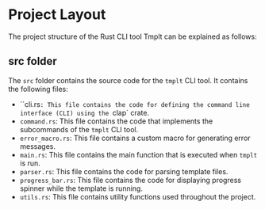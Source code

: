 # Project Layout

The project structure of the Rust CLI tool Tmplt can be explained as follows:

## src folder

The `src` folder contains the source code for the `tmplt` CLI tool. It contains the following files:

- ``cli.rs`: This file contains the code for defining the command line interface (CLI) using the `clap` crate.
- `command.rs`: This file contains the code that implements the subcommands of the `tmplt` CLI tool.
- `error_macro.rs`: This file contains a custom macro for generating error messages.
- `main.rs`: This file contains the main function that is executed when `tmplt` is run.
- `parser.rs`: This file contains the code for parsing template files.
- `progress_bar.rs`: This file contains the code for displaying progress spinner while the template is running.
- `utils.rs`: This file contains utility functions used throughout the project.
